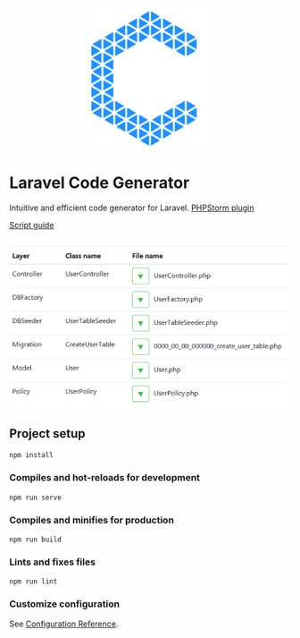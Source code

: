 
<p align="center">
    <img src="https://github.com/GooGee/Code-Generator/raw/main/src/assets/logo.svg" alt="logo" width="222" />
</p>

# Laravel Code Generator

Intuitive and efficient code generator for Laravel.
[PHPStorm plugin](https://plugins.jetbrains.com/plugin/15276-laravel-code-generator)

[Script guide](https://github.com/GooGee/Code-Generator/blob/main/docs/script.md)

![GUI](https://github.com/GooGee/Code-Generator/raw/main/image/file.png)


## Project setup
```
npm install
```

### Compiles and hot-reloads for development
```
npm run serve
```

### Compiles and minifies for production
```
npm run build
```

### Lints and fixes files
```
npm run lint
```

### Customize configuration
See [Configuration Reference](https://cli.vuejs.org/config/).
